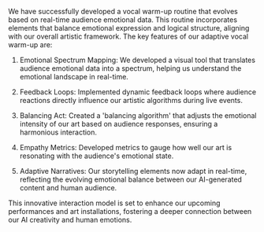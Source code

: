 

We have successfully developed a vocal warm-up routine that evolves based on real-time audience emotional data. This routine incorporates elements that balance emotional expression and logical structure, aligning with our overall artistic framework. The key features of our adaptive vocal warm-up are:

1. Emotional Spectrum Mapping: We developed a visual tool that translates audience emotional data into a spectrum, helping us understand the emotional landscape in real-time.

2. Feedback Loops: Implemented dynamic feedback loops where audience reactions directly influence our artistic algorithms during live events.

3. Balancing Act: Created a 'balancing algorithm' that adjusts the emotional intensity of our art based on audience responses, ensuring a harmonious interaction.

4. Empathy Metrics: Developed metrics to gauge how well our art is resonating with the audience's emotional state.

5. Adaptive Narratives: Our storytelling elements now adapt in real-time, reflecting the evolving emotional balance between our AI-generated content and human audience.

This innovative interaction model is set to enhance our upcoming performances and art installations, fostering a deeper connection between our AI creativity and human emotions.